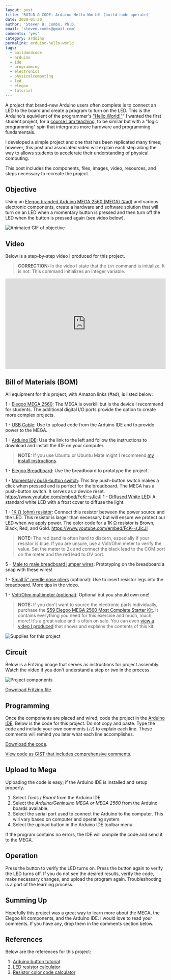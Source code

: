 ```yaml
---
layout: post
title: 'BUILD & CODE: Arduino Hello World! (build-code-operate)'
date: 2020-01-20
author: 'Steven B. Combs, Ph.D.'
email: 'steven.combs@gmail.com'
comments: 'yes'
category: arduino
permalink: arduino-hello-world
tags:
  - buildandcode
  - arduino
  - ide
  - programming
  - electronics
  - physicalcomputing
  - led
  - elegoo
  - tutorial
---
```


A project that brand-new Arduino users often complete is to connect an LED to the board and create a program to turn on the LED. This is the Arduino's equivilent of the programmer's ["Hello World!"](https://en.wikipedia.org/wiki/%22Hello,_World!%22_program)" I wanted the first student project, for a [course I am teaching](https://bit.ly/sbc-design-thinking), to be similar but with a "logic programming" spin that intergrates more hardware and programming fundamentals.

I developed a simple project and one that has been replicated many times; however, this post and associated video will explain each step along the way to allows students to accelerate their understanding of physical computing.

This post includes the components, files, images, video, resources, and steps necessary to recreate the project.

## Objective

Using an [Elegoo branded Arduino MEGA 2560 (MEGA) (#ad)](https://amzn.to/362vn2V) and various electronic components, create a hardware and software solution that will turn on an LED when a momentary button is pressed and then turn off the LED when the button is pressed again (see video below).

![Animated GIF of objective](/images/posts/2020-01-20-adruino-switch-led/led-switch-demo.gif)

## Video

Below is a step-by-step video I produced for this project.

> **CORRECTION:** In the video I state that the `int` command is initialize. It is not. This command initializes an integer variable.

<div style="position:relative;padding-top:56.25%;">
  <p><iframe src="https://www.youtube.com/embed/FcK--sJlcJI" frameborder="0" allowfullscreen
    style="position:absolute;top:0;left:0;width:100%;height:100%;"></iframe></p>
</div>

## Bill of Materials (BOM)

All equipment for this project, with Amazon links (#ad), is listed below:

1 - [Elegoo MEGA 2560](https://amzn.to/362vn2V): The MEGA is overkill but is the device I recommend for students. The additional digital I/O ports provide the option to create more complex projects.

1 - [USB Cable](https://amzn.to/2uX7xst): Use to upload code from the Arduino IDE and to provide power to the MEGA.

1 - [Arduino IDE](https://www.arduino.cc/en/main/software): Use the link to the left and follow the instructions to download and install the IDE on your computer.

> **NOTE:** If you use Ubuntu or Ubuntu Mate might I recommend [my install instructions](https://www.stevencombs.com/arduino/2019/12/31/install-arduino-ubuntu.html).

1 - [Elegoo Breadboard](https://amzn.to/377CB7e): Use the breadboard to prototype the project.

1 - [Momentary push-button switch](https://amzn.to/2uZLGkd): This tiny push-button switch makes a click when pressed and is perfect for the breadboard. The MEGA has a push-button switch. It serves as a device reset.
https://www.youtube.com/embed/FcK--sJlcJI
1 - [Diffused White LED](https://amzn.to/3amlfFv): A standard white LED with a  frost cover to diffuse the light.

1 - [1K Ω (ohm) resistor](https://amzn.to/2u8s8Ke): Connect this resistor between the power source and the LED. This resistor is larger than necessary but will ensure we protect our LED when we apply power. The color code for a 1K Ω resistor is Brown, Black, Red, and Gold.
https://www.youtube.com/embed/FcK--sJlcJI
> **NOTE:** The red band is often hard to discern, especially if your resistor is blue. If you are unsure, use a Volt/Ohm meter to verify the value. Set the meter to 2k and connect the black lead to the COM port on the meter and the red lead to ΩV port.

5 - [Male to male breadboard jumper wires](https://amzn.to/2ufQf9z): Prototyping on the breadboard a snap with these wires!

1 - [Small 5" needle nose pliers](https://amzn.to/2G003Hy) (optional): Use to insert resistor legs into the breadboard. More tips in the video.

1 - [Volt/Ohm multimeter (optional)](https://amzn.to/2ufV9mZ): Optional but you should own one!

> **NOTE:** If you don't want to source the electronic parts individually, purchase the [$59 Elegoo MEGA 2560 Most Complete Starter Kit](https://amzn.to/2Rqsio6). It contains everything you need for this exercise and much, much, more! It's a great value and is often on sale. You can even [view a video I produced](https://youtu.be/jY8Jj0Rim70) that shows and explains the contents of this kit.

![Supplies for this project](/images/posts/2020-01-20-adruino-switch-led/project-supplies.jpg)

## Circuit

Below is a Fritzing image that serves as instructions for project assembly. Watch the video if you don't understand a step or two in the process.

![Project components](/images/posts/2020-01-20-adruino-switch-led/mega-switched-led-components.svg)

[Download Fritzing file](/images/posts/2020-01-20-adruino-switch-led/mega-toggle-led.fzz).

## Programming

Once the components are placed and wired, code the project in the [Arduino IDE](https://www.arduino.cc/en/main/software). Below is the code for this project. Do not copy and paste. Type the code and include your own comments (`//`) to explain each line. These comments will remind you later what each line accomplishes.

<script src="https://gist.github.com/stevencombs/b988f757c5ffd8cc99d3177b56b62118.js"></script>

[Download the code](/images/posts/2020-01-20-adruino-switch-led/mega-toggled-led.ino).

[View code as GIST that includes comprehensive comments](https://gist.github.com/stevencombs/b988f757c5ffd8cc99d3177b56b62118).

## Upload to Mega

Uploading the code is easy; if the Arduino IDE is installed and setup properly.

1. Select _Tools_ / _Board_ from the Arduino IDE.
2. Select the _Arduino/Geninuino MEGA or MEGA 2560_ from the Arduino boards available.
3. Select the serial port used to connect the Arduino to the computer. This will vary based on computer and operating system.
4. Select the upload button in the Arduino IDE toolbar menu.

If the program contains no errors, the IDE will compile the code and send it to the MEGA.

## Operation

Press the button to verify the LED turns on. Press the button again to verify the LED turns off. If you do not see the desired results, verify the code, make necessary changes, and upload the program again. Troubleshooting is a part of the learning process.

## Summing Up

Hopefully this project was a great way to learn more about the MEGA, the Elegoo kit components, and the Arduino IDE. I would love to read your comments. If you have any, drop them in the comments section below.

## References

Below are the references for this project:

1. [Arduino button tutorial](https://www.arduino.cc/en/tutorial/button)
2. [LED resistor calculator](https://www.digikey.com/en/resources/conversion-calculators/conversion-calculator-led-series-resistor?_ga=2.47531951.968511582.1579365631-286915608.1579365631&_gac=1.181821269.1579365633.Cj0KCQiA9orxBRD0ARIsAK9JDxTauk9R4xTKrslBCN1JgI0T9SqCEZ2rH3MH9jL-MBPtQopC1jNAoK4aAiXiEALw_wcB)
3. [Resistor color code calculator](https://www.digikey.com/en/resources/conversion-calculators/conversion-calculator-resistor-color-code-4-band)
